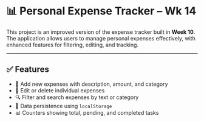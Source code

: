 # 📊 Personal Expense Tracker – Wk 14

This project is an improved version of the expense tracker built in **Week 10**.  
The application allows users to manage personal expenses effectively, with enhanced features for filtering, editing, and tracking.

---

## ✅ Features

- 📌 Add new expenses with description, amount, and category
- 📝 Edit or delete individual expenses
- 🔍 Filter and search expenses by text or category
- 💾 Data persistence using `localStorage`
- 📊 Counters showing total, pending, and completed tasks
